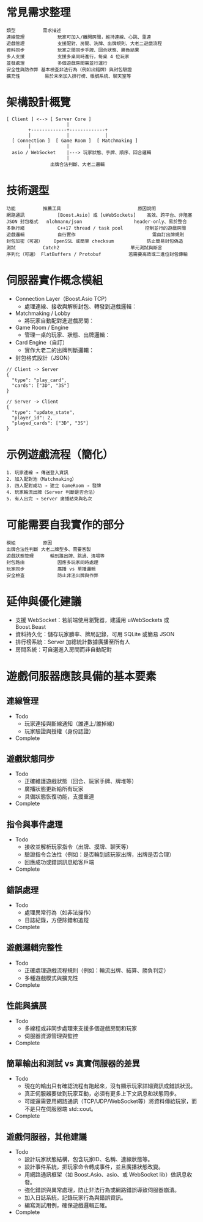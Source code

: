 # 常見需求整理

~~~
類型	        需求描述
連線管理	        玩家可加入/離開房間，維持連線、心跳、重連
遊戲管理	        支援配對、房間、洗牌、出牌規則、大老二遊戲流程
資料同步	        玩家之間同步手牌、回合狀態、勝負結果
多人支援	        支援多桌同時進行，每桌 4 位玩家
並發處理	        多個遊戲房間需並行運行
安全性與防作弊	基本檢查非法行為（例如出錯牌）與封包驗證
擴充性	        易於未來加入排行榜、帳號系統、聊天室等
~~~

# 架構設計概覽

~~~
[ Client ] <--> [ Server Core ]
                      |
        +-------------+-------------+
        |             |             |
  [ Connection ]  [ Game Room ]  [ Matchmaking ]
        |             |
  asio / WebSocket    |---> 玩家狀態、手牌、順序、回合邏輯
                      |
                出牌合法判斷、大老二邏輯
~~~

# 技術選型

~~~
功能	        推薦工具	                        原因說明
網路通訊	        [Boost.Asio] 或 [uWebSockets]	高效、跨平台、非阻塞
JSON 封包格式	nlohmann/json	                header-only、易於整合
多執行緒	        C++17 thread / task pool	    控制並行的遊戲房間
遊戲邏輯	        自行實作	                        需自訂出牌規則
封包加密（可選）	OpenSSL 或簡單 checksum	        防止簡易封包偽造
測試	        Catch2	                        單元測試與斷言
序列化（可選）	FlatBuffers / Protobuf	        若需要高效或二進位封包傳輸
~~~

# 伺服器實作概念模組

- Connection Layer（Boost.Asio TCP）
  - 處理連線、接收與解析封包、轉發到遊戲邏輯：
- Matchmaking / Lobby
  - 將玩家自動配對進遊戲房間：
- Game Room / Engine
  - 管理一桌的玩家、狀態、出牌邏輯：
- Card Engine（自訂）
  - 實作大老二的出牌判斷邏輯：
- 封包格式設計（JSON）

~~~
// Client -> Server
{
  "type": "play_card",
  "cards": ["3D", "3S"]
}

// Server -> Client
{
  "type": "update_state",
  "player_id": 2,
  "played_cards": ["3D", "3S"]
}
~~~

# 示例遊戲流程（簡化）

~~~
1. 玩家連線 → 傳送登入資訊
2. 加入配對池（Matchmaking）
3. 四人配對成功 → 建立 GameRoom → 發牌
4. 玩家輪流出牌（Server 判斷是否合法）
5. 有人出完 → Server 廣播結束與名次
~~~

# 可能需要自我實作的部分

~~~
模組	        原因
出牌合法性判斷	大老二牌型多、需要客製
遊戲狀態管理	    輪到誰出牌、跳過、清場等
封包路由	        因應多玩家同時處理
玩家同步	        廣播 vs 單播邏輯
安全檢查	        防止非法出牌與作弊
~~~

# 延伸與優化建議

- 支援 WebSocket：若前端使用瀏覽器，建議用 uWebSockets 或 Boost.Beast
- 資料持久化：儲存玩家勝率、牌局記錄，可用 SQLite 或簡易 JSON
- 排行榜系統：Server 加總統計數據廣播至所有人
- 房間系統：可自選進入房間而非自動配對

# 遊戲伺服器應該具備的基本要素

## 連線管理

- Todo
  - 玩家連接與斷線通知（誰連上/誰掉線）
  - 玩家驗證與授權（身份認證）
- Complete

## 遊戲狀態同步

- Todo
  - 正確維護遊戲狀態（回合、玩家手牌、牌堆等）
  - 廣播狀態更新給所有玩家
  - 具備狀態恢復功能，支援重連
- Complete

## 指令與事件處理

- Todo
  - 接收並解析玩家指令（出牌、摸牌、聊天等）
  - 驗證指令合法性（例如：是否輪到該玩家出牌，出牌是否合理）
  - 回應成功或錯誤訊息給客戶端
- Complete

## 錯誤處理

- Todo
  - 處理異常行為（如非法操作）
  - 日誌紀錄，方便除錯和追蹤
- Complete

## 遊戲邏輯完整性

- Todo
  - 正確處理遊戲流程規則（例如：輪流出牌、結算、勝負判定）
  - 多種遊戲模式與擴充性
- Complete

## 性能與擴展

- Todo
  - 多線程或非同步處理來支援多個遊戲房間和玩家
  - 伺服器資源管理與監控
- Complete

## 簡單輸出和測試 vs 真實伺服器的差異

- Todo
  - 現在的輸出只有確認流程有跑起來，沒有顯示玩家詳細資訊或錯誤狀況。
  - 真正伺服器要做到玩家互動，必須有更多上下文訊息和狀態同步。
  - 可能還需要用網路通訊（TCP/UDP/WebSocket等）將資料傳給玩家，而不是只在伺服器端 std::cout。
- Complete

## 遊戲伺服器，其他建議

- Todo
  - 設計玩家狀態結構，包含玩家ID、名稱、連線狀態等。
  - 設計事件系統，把玩家命令轉成事件，並且廣播狀態改變。
  - 用網路通訊框架（如 Boost.Asio、asio、或 WebSocket lib）做訊息收發。
  - 強化錯誤與異常處理，防止非法行為或網路錯誤導致伺服器崩潰。
  - 加入日誌系統，記錄玩家行為與錯誤資訊。
  - 編寫測試用例，確保遊戲邏輯正確。
- Complete